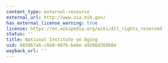 ```yaml
---
content_type: external-resource
external_url: http://www.nia.nih.gov/
has_external_license_warning: true
license: https://en.wikipedia.org/wiki/All_rights_reserved
status: ''
title: National Institute on Aging
uid: 883d67ab-c8a9-407b-bebe-a9266d260b6e
wayback_url: ''
---
```

